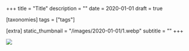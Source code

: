 +++
title = "Title"
description = ""
date = 2020-01-01
draft = true

[taxonomies]
tags = ["tags"]

[extra]
static_thumbnail = "/images/2020-01-01/1.webp"
subtitle = ""
+++

![](/images/2020-01-01/1.webp)

